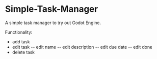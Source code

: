 # Simple-Task-Manager
A simple task manager to try out Godot Engine.

Functionality:
- add task
- edit task
-- edit name
-- edit description
-- edit due date
-- edit done
- delete task
